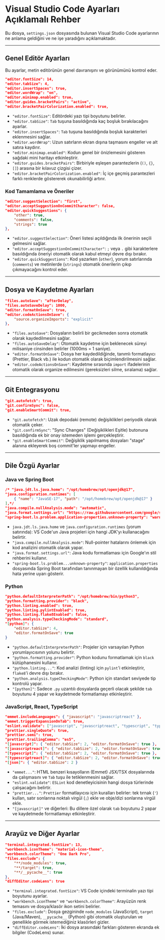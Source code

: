 # Visual Studio Code Ayarları Açıklamalı Rehber

Bu dosya, `settings.json` dosyasında bulunan Visual Studio Code ayarlarının ne anlama geldiğini ve ne işe yaradığını açıklamaktadır.

---

## Genel Editör Ayarları

Bu ayarlar, metin editörünün genel davranışını ve görünümünü kontrol eder.

```json
"editor.fontSize": 14,
"editor.tabSize": 4,
"editor.insertSpaces": true,
"editor.wordWrap": "on",
"editor.minimap.enabled": true,
"editor.guides.bracketPairs": "active",
"editor.bracketPairColorization.enabled": true,
```
-   `"editor.fontSize"`: Editördeki yazı tipi boyutunu belirler.
-   `"editor.tabSize"`: `Tab` tuşuna basıldığında kaç boşluk bırakılacağını ayarlar.
-   `"editor.insertSpaces"`: `Tab` tuşuna basıldığında boşluk karakterleri eklenmesini sağlar.
-   `"editor.wordWrap"`: Uzun satırların ekran dışına taşmasını engeller ve alt satıra kaydırır.
-   `"editor.minimap.enabled"`: Kodun genel bir önizlemesini gösteren sağdaki mini haritayı etkinleştirir.
-   `"editor.guides.bracketPairs"`: Birbiriyle eşleşen parantezlerin (`()`, `{}`, `[]`) arasına bir kılavuz çizgisi çizer.
-   `"editor.bracketPairColorization.enabled"`: İç içe geçmiş parantezleri farklı renklerde göstererek okunabilirliği artırır.

### Kod Tamamlama ve Öneriler

```json
"editor.suggestSelection": "first",
"editor.acceptSuggestionOnCommitCharacter": false,
"editor.quickSuggestions": {
    "other": true,
    "comments": false,
    "strings": true
},
```
-   `"editor.suggestSelection"`: Öneri listesi açıldığında ilk önerinin seçili gelmesini sağlar.
-   `"editor.acceptSuggestionOnCommitCharacter"`: `;` veya `.` gibi karakterlere basıldığında öneriyi otomatik olarak kabul etmeyi devre dışı bırakır.
-   `"editor.quickSuggestions"`: Kod yazarken (`other`), yorum satırlarında (`comments`) ve metinlerde (`strings`) otomatik önerilerin çıkıp çıkmayacağını kontrol eder.

---

## Dosya ve Kaydetme Ayarları

```json
"files.autoSave": "afterDelay",
"files.autoSaveDelay": 1000,
"editor.formatOnSave": true,
"editor.codeActionsOnSave": {
    "source.organizeImports": "explicit"
},
```
-   `"files.autoSave"`: Dosyaların belirli bir gecikmeden sonra otomatik olarak kaydedilmesini sağlar.
-   `"files.autoSaveDelay"`: Otomatik kaydetme için beklenecek süreyi milisaniye cinsinden belirler (1000ms = 1 saniye).
-   `"editor.formatOnSave"`: Dosya her kaydedildiğinde, tanımlı formatlayıcı (Prettier, Black vb.) ile kodun otomatik olarak biçimlendirilmesini sağlar.
-   `"editor.codeActionsOnSave"`: Kaydetme sırasında `import` ifadelerinin otomatik olarak organize edilmesini (gereksizleri silme, sıralama) sağlar.

---

## Git Entegrasyonu

```json
"git.autofetch": true,
"git.confirmSync": false,
"git.enableSmartCommit": true,
```
-   `"git.autofetch"`: Uzak depodaki (remote) değişiklikleri periyodik olarak otomatik çeker.
-   `"git.confirmSync"`: "Sync Changes" (Değişiklikleri Eşitle) butonuna basıldığında ek bir onay istemeden işlemi gerçekleştirir.
-   `"git.enableSmartCommit"`: Değişiklik yapılmamış dosyaları "stage" alanına ekleyerek boş commit'ler yapmayı engeller.

---

## Dile Özgü Ayarlar

### Java ve Spring Boot

```json
/* "java.jdt.ls.java.home": "/opt/homebrew/opt/openjdk@17",
"java.configuration.runtimes": [
    { "name": "JavaSE-17", "path": "/opt/homebrew/opt/openjdk@17" }
],*/
"java.compile.nullAnalysis.mode": "automatic",
"java.format.settings.url": "https://raw.githubusercontent.com/google/styleguide/gh-pages/eclipse-java-google-style.xml",
"spring-boot.ls.problem.application-properties.unknown-property": "warning",
```
-   `java.jdt.ls.java.home` ve `java.configuration.runtimes` (yorum satırında): VS Code'un Java projeleri için hangi JDK'yı kullanacağını belirtir.
-   `"java.compile.nullAnalysis.mode"`: Null-pointer hatalarını önlemek için kod analizini otomatik olarak yapar.
-   `"java.format.settings.url"`: Java kodu formatlaması için Google'ın stil rehberini kullanır.
-   `"spring-boot.ls.problem...unknown-property"`: `application.properties` dosyasında Spring Boot tarafından tanınmayan bir özellik kullanıldığında hata yerine uyarı gösterir.

### Python

```json
"python.defaultInterpreterPath": "/opt/homebrew/bin/python3",
"python.formatting.provider": "black",
"python.linting.enabled": true,
"python.linting.pylintEnabled": true,
"python.linting.flake8Enabled": false,
"python.analysis.typeCheckingMode": "standard",
"[python]": {
    "editor.tabSize": 4,
    "editor.formatOnSave": true
}
```
-   `"python.defaultInterpreterPath"`: Projeler için varsayılan Python yorumlayıcısının yolunu belirtir.
-   `"python.formatting.provider"`: Python kodunu formatlamak için `black` kütüphanesini kullanır.
-   `"python.linting..."`: Kod analizi (linting) için `pylint`'i etkinleştirir, `flake8`'i devre dışı bırakır.
-   `"python.analysis.typeCheckingMode"`: Python için standart seviyede tip kontrolü yapar.
-   `"[python]"`: Sadece `.py` uzantılı dosyalarda geçerli olacak şekilde `tab` boyutunu 4 yapar ve kaydetmede formatlamayı etkinleştirir.

### JavaScript, React, TypeScript

```json
"emmet.includeLanguages": { "javascript": "javascriptreact" },
"emmet.triggerExpansionOnTab": true,
"eslint.validate": ["javascript", "javascriptreact", "typescript", "typescriptreact"],
"prettier.singleQuote": true,
"prettier.semi": true,
"prettier.trailingComma": "es5",
"[javascript]": { "editor.tabSize": 2, "editor.formatOnSave": true },
"[javascriptreact]": { "editor.tabSize": 2, "editor.formatOnSave": true },
"[typescript]": { "editor.tabSize": 2, "editor.formatOnSave": true },
"[typescriptreact]": { "editor.tabSize": 2, "editor.formatOnSave": true },
"[json]": { "editor.tabSize": 2 }
```
-   `"emmet..."`: HTML benzeri kısayolların (Emmet) JSX/TSX dosyalarında da çalışmasını ve `Tab` tuşu ile tetiklenmesini sağlar.
-   `"eslint.validate"`: `ESLint` kod denetleyicisinin hangi dosya türlerinde çalışacağını belirtir.
-   `"prettier..."`: `Prettier` formatlayıcısı için kuralları belirler: tek tırnak (`'`) kullan, satır sonlarına noktalı virgül (`;`) ekle ve obje/dizi sonlarına virgül ekle.
-   `"[javascript]"` ve diğerleri: Bu dillere özel olarak `tab` boyutunu 2 yapar ve kaydetmede formatlamayı etkinleştirir.

---

## Arayüz ve Diğer Ayarlar

```json
"terminal.integrated.fontSize": 13,
"workbench.iconTheme": "material-icon-theme",
"workbench.colorTheme": "One Dark Pro",
"files.exclude": {
    "**/node_modules": true,
    "**/target": true,
    "**/__pycache__": true
},
"diffEditor.codeLens": true
```
-   `"terminal.integrated.fontSize"`: VS Code içindeki terminalin yazı tipi boyutunu ayarlar.
-   `"workbench.iconTheme"` ve `"workbench.colorTheme"`: Arayüzün renk temasını ve dosya/klasör ikon setini belirler.
-   `"files.exclude"`: Dosya gezgininde `node_modules` (JavaScript), `target` (Java/Maven), `__pycache__` (Python) gibi otomatik oluşturulan ve genellikle görmek istemediğiniz klasörleri gizler.
-   `"diffEditor.codeLens"`: İki dosya arasındaki farkları gösteren ekranda ek bilgiler (CodeLens) sunar.

